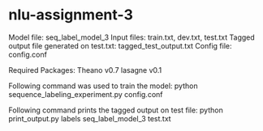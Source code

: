 # nlu-assignment-3


Model file: seq_label_model_3
Input files: train.txt, dev.txt, test.txt
Tagged output file generated on test.txt: tagged_test_output.txt
Config file: config.conf

Required Packages:
  Theano v0.7
  lasagne v0.1

Following command was used to train the model:
  python sequence_labeling_experiment.py config.conf

Following command prints the tagged output on test file:
  python print_output.py labels seq_label_model_3 test.txt
